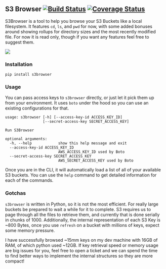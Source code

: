 ## S3 Browser [![Build Status](https://travis-ci.org/andrewgross/s3browser.svg?branch=master)](https://travis-ci.org/andrewgross/s3browser) [![Coverage Status](https://coveralls.io/repos/github/andrewgross/s3browser/badge.svg?branch=master)](https://coveralls.io/github/andrewgross/s3browser?branch=master)


S3Browser is a tool to help you browse your S3 Buckets like a local filesystem.  It features `cd`, `ls`, and `pwd` for now, with some added bonuses around showing rollups for directory sizes and the most recently modified file.  For now it is read only, though if you want any features feel free to suggest them.

![](https://s3.amazonaws.com/captured-pics/tty.gif)

### Installation

```
pip install s3browser
```

### Usage

You can pass access keys to `s3browser` directly, or just let it pick them up from your environment.  It uses `boto` under the hood so you can use an existing configurations for that.

```
usage: s3browser [-h] [--access-key-id ACCESS_KEY_ID]
                 [--secret-access-key SECRET_ACCESS_KEY]

Run S3Browser

optional arguments:
  -h, --help            show this help message and exit
  --access-key-id ACCESS_KEY_ID
                        AWS_ACCESS_KEY_ID used by Boto
  --secret-access-key SECRET_ACCESS_KEY
                        AWS_SECRET_ACCESS_KEY used by Boto
```

Once you are in the CLI, it will automatically load a list of all of your available S3 buckets.  You can use the `help` command to get detailed information for each of the commands.


### Gotchas

`s3browser` is written in Python, so it is not the most efficient.  For really large buckets be prepared to wait a while for it to complete.  S3 requires us to page through all the files to retrieve them, and currently that is done serially in chunks of 1000.  Additionally, the internal representation of each S3 Key is ~800 Bytes, once you use `refresh` on a bucket with millions of keys, expect some memory pressure.

I have successfully browsed ~15mm keys on my dev machine with 16GB of RAM, of which python used ~12GB.  If key retrieval speed or memory usage are big issues for you, feel free to open a ticket and we can spend the time to find better ways to implement the internal structures so they are more compact!
